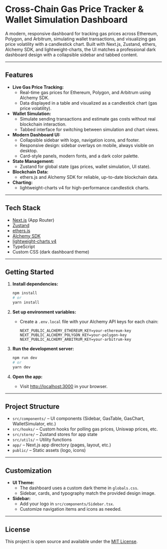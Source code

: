 # Cross-Chain Gas Price Tracker & Wallet Simulation Dashboard

A modern, responsive dashboard for tracking gas prices across Ethereum, Polygon, and Arbitrum, simulating wallet transactions, and visualizing gas price volatility with a candlestick chart. Built with Next.js, Zustand, ethers, Alchemy SDK, and lightweight-charts, the UI matches a professional dark dashboard design with a collapsible sidebar and tabbed content.

---

## Features

- **Live Gas Price Tracking:**
  - Real-time gas prices for Ethereum, Polygon, and Arbitrum using Alchemy SDK.
  - Data displayed in a table and visualized as a candlestick chart (gas price volatility).
- **Wallet Simulation:**
  - Simulate sending transactions and estimate gas costs without real blockchain interaction.
  - Tabbed interface for switching between simulation and chart views.
- **Modern Dashboard UI:**
  - Collapsible sidebar with logo, navigation icons, and footer.
  - Responsive design: sidebar overlays on mobile, always visible on desktop.
  - Card-style panels, modern fonts, and a dark color palette.
- **State Management:**
  - Zustand for global state (gas prices, wallet simulation, UI state).
- **Blockchain Data:**
  - ethers.js and Alchemy SDK for reliable, up-to-date blockchain data.
- **Charting:**
  - lightweight-charts v4 for high-performance candlestick charts.

---

## Tech Stack

- [Next.js](https://nextjs.org/) (App Router)
- [Zustand](https://zustand-demo.pmnd.rs/)
- [ethers.js](https://docs.ethers.org/)
- [Alchemy SDK](https://docs.alchemy.com/reference/alchemy-sdk-quickstart)
- [lightweight-charts v4](https://tradingview.github.io/lightweight-charts/)
- TypeScript
- Custom CSS (dark dashboard theme)

---

## Getting Started

1. **Install dependencies:**
   ```bash
   npm install
   # or
   yarn install
   ```

2. **Set up environment variables:**
   - Create a `.env.local` file with your Alchemy API keys for each chain:
     ```env
     NEXT_PUBLIC_ALCHEMY_ETHEREUM_KEY=your-ethereum-key
     NEXT_PUBLIC_ALCHEMY_POLYGON_KEY=your-polygon-key
     NEXT_PUBLIC_ALCHEMY_ARBITRUM_KEY=your-arbitrum-key
     ```

3. **Run the development server:**
   ```bash
   npm run dev
   # or
   yarn dev
   ```

4. **Open the app:**
   - Visit [http://localhost:3000](http://localhost:3000) in your browser.

---

## Project Structure

- `src/components/` – UI components (Sidebar, GasTable, GasChart, WalletSimulator, etc.)
- `src/hooks/` – Custom hooks for polling gas prices, Uniswap prices, etc.
- `src/store/` – Zustand stores for app state
- `src/utils/` – Utility functions
- `app/` – Next.js app directory (pages, layout, etc.)
- `public/` – Static assets (logo, icons)

---

## Customization

- **UI Theme:**
  - The dashboard uses a custom dark theme in `globals.css`.
  - Sidebar, cards, and typography match the provided design image.
- **Sidebar:**
  - Add your logo in `src/components/Sidebar.tsx`.
  - Customize navigation items and icons as needed.

---

## License

This project is open source and available under the [MIT License](LICENSE).
